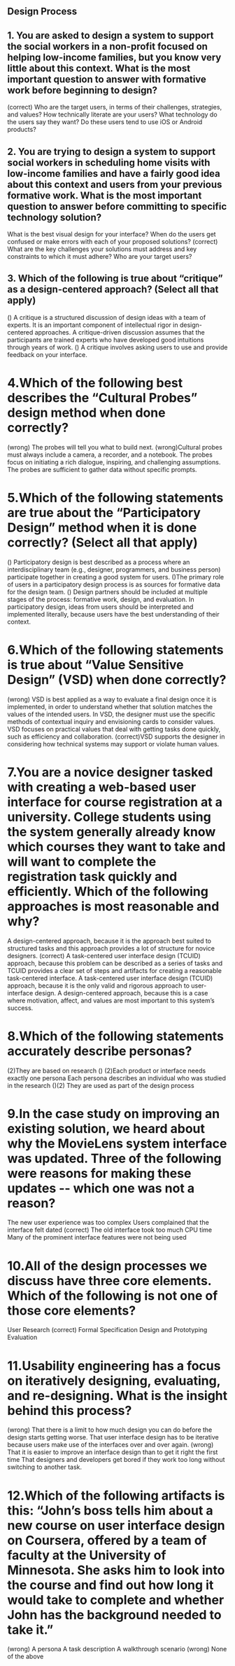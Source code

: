 ## Design Process 

## 1. You are asked to design a system to support the social workers in a non-profit focused on helping low-income families, but you know very little about this context. What is the most important question to answer with formative work before beginning to design?

(correct) Who are the target users, in terms of their challenges, strategies, and values?
How technically literate are your users?
What technology do the users say they want?
Do these users tend to use iOS or Android products?

## 2. You are trying to design a system to support social workers in scheduling home visits with low-income families and have a fairly good idea about this context and users from your previous formative work. What is the most important question to answer before committing to specific technology solution?

What is the best visual design for your interface?
When do the users get confused or make errors with each of your proposed solutions?
(correct) What are the key challenges your solutions must address and key constraints to which it must adhere?
Who are your target users?

## 3. Which of the following is true about “critique” as a design-centered approach? (Select all that apply)

() A critique is a structured discussion of design ideas with a team of experts.
It is an important component of intellectual rigor in design-centered approaches.
A critique-driven discussion assumes that the participants are trained experts who have developed good intuitions through years of work.
() A critique involves asking users to use and provide feedback on your interface.

# 4.Which of the following best describes the “Cultural Probes” design method when done correctly?

(wrong) The probes will tell you what to build next.
(wrong)Cultural probes must always include a camera, a recorder, and a notebook.
The probes focus on initiating a rich dialogue, inspiring, and challenging assumptions.
The probes are sufficient to gather data without specific prompts.

# 5.Which of the following statements are true about the “Participatory Design” method when it is done correctly? (Select all that apply)

() Participatory design is best described as a process where an interdisciplinary team (e.g., designer, programmers, and business person) participate together in creating a good system for users.
()The primary role of users in a participatory design process is as sources for formative data for the design team.
() Design partners should be included at multiple stages of the process: formative work, design, and evaluation.
In participatory design, ideas from users should be interpreted and implemented literally, because users have the best understanding of their context.

# 6.Which of the following statements  is true about “Value Sensitive Design” (VSD) when done correctly?

(wrong) VSD is best applied as a way to evaluate a final design once it is implemented, in order to understand whether that solution matches the values of the intended users.
In VSD, the designer must use the specific methods of contextual inquiry and envisioning cards to consider values.
VSD focuses on practical values that deal with getting tasks done quickly, such as efficiency and collaboration.
(correct)VSD supports the designer in considering how technical systems may support or violate human values.

# 7.You are a novice designer tasked with creating a web-based user interface for course registration at a university. College students using the system generally already know which courses they want to take and will want to complete the registration task quickly and efficiently. Which of the following approaches is most reasonable and why?

A design-centered approach, because it is the approach best suited to structured tasks and this approach provides a lot of structure for novice designers.
(correct) A task-centered user interface design (TCUID) approach, because this problem can be described as a series of tasks and TCUID provides a clear set of steps and artifacts for creating a reasonable task-centered interface.
A task-centered user interface design (TCUID) approach, because it is the only valid and rigorous approach to user-interface design.
A design-centered approach, because this is a case where motivation, affect, and values are most important to this system’s success.

# 8.Which of the following statements accurately describe personas?

(2)They are based on research
() (2)Each product or interface needs exactly one persona
Each persona describes an individual who was studied in the research
()(2) They are used as part of the design process

# 9.In the case study on improving an existing solution, we heard about why the MovieLens system interface was updated.  Three of the following were reasons for making these updates -- which one was not a reason?

The new user experience was too complex
Users complained that the interface felt dated
(correct) The old interface took too much CPU time
Many of the prominent interface features were not being used  

# 10.All of the design processes we discuss have three core elements.  Which of the following is not one of those core elements?

User Research
(correct) Formal Specification
Design and Prototyping
Evaluation

# 11.Usability engineering has a focus on iteratively designing, evaluating, and re-designing.  What is the insight behind this process?

(wrong) That there is a limit to how much design you can do before the design starts getting worse.
That user interface design has to be iterative because users make use of the interfaces over and over again.
(wrong) That it is easier to improve an interface design than to get it right the first time
That designers and developers get bored if they work too long without switching to another task.

# 12.Which of the following artifacts is this: “John’s boss tells him about a new course on user interface design on Coursera, offered by a team of faculty at the University of Minnesota.  She asks him to look into the course and find out how long it would take to complete and whether John has the background needed to take it.”
(wrong) A persona
A task description
A walkthrough scenario
(wrong) None of the above
